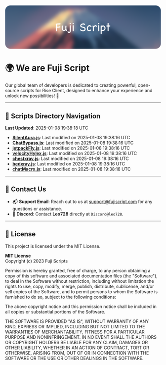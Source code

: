 ![Banner](.github/b.webp)

# 🌍 **We are Fuji Script**

Our global team of developers is dedicated to creating powerful, open-source scripts for Rise Client, designed to enhance your experience and unlock new possibilities! 🌟

---
<!-- SCRIPTS_NAVIGATION_START -->
## 📂 **Scripts Directory Navigation**

**Last Updated**: 2025-01-08 19:38:18 UTC

- **[SilentAura.js](scripts/SilentAura.js)**: Last modified on 2025-01-08 19:38:16 UTC
- **[ChatBypass.js](scripts/ChatBypass.js)**: Last modified on 2025-01-08 19:38:16 UTC
- **[jetpackFly.js](scripts/jetpackFly.js)**: Last modified on 2025-01-08 19:38:16 UTC
- **[velocityHylex.js](scripts/velocityHylex.js)**: Last modified on 2025-01-08 19:38:16 UTC
- **[chestxray.js](scripts/chestxray.js)**: Last modified on 2025-01-08 19:38:16 UTC
- **[bedxray.js](scripts/bedxray.js)**: Last modified on 2025-01-08 19:38:16 UTC
- **[chatMacro.js](scripts/chatMacro.js)**: Last modified on 2025-01-08 19:38:16 UTC

<!-- SCRIPTS_NAVIGATION_END -->

---

## 💬 **Contact Us**  
- 📬 **Support Email**: Reach out to us at [support@fujiscript.com](mailto:support@fujiscript.com) for any questions or assistance.  
- 💬 **Discord**: Contact **Leo728** directly at `Discord@leo728`.

---

## 📜 **License**

This project is licensed under the MIT License.  

**MIT License**  
Copyright (c) 2023 Fuji Scripts  

Permission is hereby granted, free of charge, to any person obtaining a copy of this software and associated documentation files (the "Software"), to deal in the Software without restriction, including without limitation the rights to use, copy, modify, merge, publish, distribute, sublicense, and/or sell copies of the Software, and to permit persons to whom the Software is furnished to do so, subject to the following conditions:  

The above copyright notice and this permission notice shall be included in all copies or substantial portions of the Software.  

THE SOFTWARE IS PROVIDED "AS IS", WITHOUT WARRANTY OF ANY KIND, EXPRESS OR IMPLIED, INCLUDING BUT NOT LIMITED TO THE WARRANTIES OF MERCHANTABILITY, FITNESS FOR A PARTICULAR PURPOSE AND NONINFRINGEMENT. IN NO EVENT SHALL THE AUTHORS OR COPYRIGHT HOLDERS BE LIABLE FOR ANY CLAIM, DAMAGES OR OTHER LIABILITY, WHETHER IN AN ACTION OF CONTRACT, TORT OR OTHERWISE, ARISING FROM, OUT OF OR IN CONNECTION WITH THE SOFTWARE OR THE USE OR OTHER DEALINGS IN THE SOFTWARE.  
